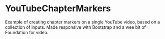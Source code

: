 YouTubeChapterMarkers
=====================
Example of creating chapter markers on a single YouTube video, based on a collection of inputs. 
Made responsive with Bootstrap and a wee bit of Foundation for video.
